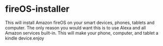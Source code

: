 # fireOS-installer
This will install Amazon fireOS on your smart devices, phones, tablets and computer. The only reason you would want this is to use Alexa and all Amazon services built-in. This will make your phone, computer, and tablet a kindle device.enjoy  
